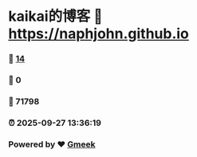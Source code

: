 # kaikai的博客 :link: https://naphjohn.github.io 
### :page_facing_up: [14](https://naphjohn.github.io/tag.html) 
### :speech_balloon: 0 
### :hibiscus: 71798 
### :alarm_clock: 2025-09-27 13:36:19 
### Powered by :heart: [Gmeek](https://github.com/Meekdai/Gmeek)
